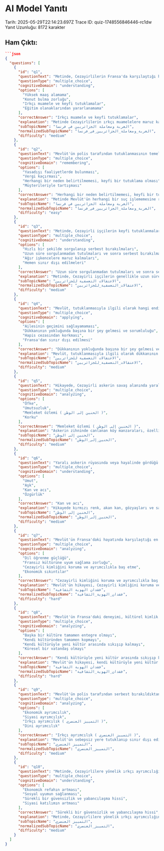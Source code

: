 # AI Model Yanıtı

Tarih: 2025-05-29T22:14:23.697Z
Trace ID: quiz-1748556846446-rc1dw
Yanıt Uzunluğu: 8172 karakter

## Ham Çıktı:
```json
```json
{
  "questions": [
    {
      "id": "q1",
      "questionText": "Metinde, Cezayirlilerin Fransa'da karşılaştığı hangi temel sorunlardan bahsedilmektedir?",
      "questionType": "multiple_choice",
      "cognitiveDomain": "understanding",
      "options": [
        "Yüksek maaş alamama",
        "Konut bulma zorluğu",
        "Irkçı muamele ve keyfi tutuklamalar",
        "Eğitim olanaklarından yararlanamama"
      ],
      "correctAnswer": "Irkçı muamele ve keyfi tutuklamalar",
      "explanation": "Metinde Cezayirlilerin ırkçı muamelelere maruz kaldığı ve keyfi tutuklamalar yaşadığı belirtilmektedir. Diğer seçenekler metinde doğrudan bahsedilmemektedir.",
      "subTopicName": "الغربة ومعاملة الجزائريين في فرنسا",
      "normalizedSubTopicName": "الغربة_ومعاملة_الجزائريين_في_فرنسا",
      "difficulty": "medium"
    },
    {
      "id": "q2",
      "questionText": "Mevlüt'ün polis tarafından tutuklanmasının temel nedeni ne olarak belirtilmiştir?",
      "questionType": "multiple_choice",
      "cognitiveDomain": "remembering",
      "options": [
        "Yasadışı faaliyetlerde bulunması",
        "Vergi kaçırması",
        "Herhangi bir neden belirtilmemesi, keyfi bir tutuklama olması",
        "Müşterileriyle tartışması"
      ],
      "correctAnswer": "Herhangi bir neden belirtilmemesi, keyfi bir tutuklama olması",
      "explanation": "Metinde Mevlüt'ün herhangi bir suç işlememesine rağmen, sebepsiz yere tutuklandığı belirtilmektedir. Bu durum, keyfi tutuklamaların bir örneğidir.",
      "subTopicName": "الغربة ومعاملة الجزائريين في فرنسا",
      "normalizedSubTopicName": "الغربة_ومعاملة_الجزائريين_في_فرنسا",
      "difficulty": "easy"
    },
    {
      "id": "q3",
      "questionText": "Metinde, Cezayirli işçilerin keyfi tutuklanmalarına ilişkin polis merkezindeki genel uygulama nasıldır?",
      "questionType": "multiple_choice",
      "cognitiveDomain": "understanding",
      "options": [
        "Hızlı bir şekilde sorgulanıp serbest bırakılmaları",
        "Uzun süre sorgulanmadan tutulmaları ve sonra serbest bırakılmaları",
        "Ağır işkencelere maruz kalmaları",
        "Hemen sınır dışı edilmeleri"
      ],
      "correctAnswer": "Uzun süre sorgulanmadan tutulmaları ve sonra serbest bırakılmaları",
      "explanation": "Metinde, Cezayirli işçilerin genellikle uzun süre sorgulanmadan tutulduğu ve bazen günlerce bekletildikten sonra serbest bırakıldığı belirtilmektedir.",
      "subTopicName": "الاعتقالات التعسفية للجزائريين",
      "normalizedSubTopicName": "الاعتقالات_التعسفية_للجزائريين",
      "difficulty": "medium"
    },
    {
      "id": "q4",
      "questionText": "Mevlüt, tutuklanmasıyla ilgili olarak hangi endişesini dile getirmiştir?",
      "questionType": "multiple_choice",
      "cognitiveDomain": "applying",
      "options": [
        "Ailesinin geçimini sağlayamaması",
        "Dükkanının yokluğunda başına bir şey gelmesi ve sorumluluğu",
        "Hapis cezasından korkması",
        "Fransa'dan sınır dışı edilmesi"
      ],
      "correctAnswer": "Dükkanının yokluğunda başına bir şey gelmesi ve sorumluluğu",
      "explanation": "Mevlüt, tutuklanmasıyla ilgili olarak dükkanının yokluğunda başına bir şey gelmesi durumunda kimin sorumlu olacağı endişesini dile getirmiştir.",
      "subTopicName": "الاعتقالات التعسفية للجزائريين",
      "normalizedSubTopicName": "الاعتقالات_التعسفية_للجزائريين",
      "difficulty": "medium"
    },
    {
      "id": "q5",
      "questionText": "Hikayede, Cezayirli askerin savaş alanında yaralandıktan sonra zihninde canlanan köy manzaraları hangi duyguyu yoğunlaştırmaktadır?",
      "questionType": "multiple_choice",
      "cognitiveDomain": "analyzing",
      "options": [
        "Öfke",
        "Umutsuzluk",
        "Memleket özlemi ( الحنين إلى الوطن )",
        "Korku"
      ],
      "correctAnswer": "Memleket özlemi ( الحنين إلى الوطن )",
      "explanation": "Askerin zihninde canlanan köy manzaraları, özellikle akan kanla ilişkilendirilmesi, memleket özlemini ve köklerine bağlılık duygusunu yoğunlaştırmaktadır.",
      "subTopicName": "الحنين إلى الوطن",
      "normalizedSubTopicName": "الحنين_إلى_الوطن",
      "difficulty": "medium"
    },
    {
      "id": "q6",
      "questionText": "Yaralı askerin rüyasında veya hayalinde gördüğü 'kırmızı' renk neyi sembolize etmektedir?",
      "questionType": "multiple_choice",
      "cognitiveDomain": "understanding",
      "options": [
        "Umut",
        "Aşk",
        "Kan ve acı",
        "Özgürlük"
      ],
      "correctAnswer": "Kan ve acı",
      "explanation": "Hikayede kırmızı renk, akan kan, gözyaşları ve savaşın acılarıyla ilişkilendirilerek acı ve kayıpları sembolize etmektedir.",
      "subTopicName": "الحنين إلى الوطن",
      "normalizedSubTopicName": "الحنين_إلى_الوطن",
      "difficulty": "medium"
    },
    {
      "id": "q7",
      "questionText": "Mevlüt'ün Fransa'daki hayatında karşılaştığı en büyük zorluklardan biri olarak ne gösterilebilir?",
      "questionType": "multiple_choice",
      "cognitiveDomain": "analyzing",
      "options": [
        "Dil öğrenme güçlüğü",
        "Fransız kültürüne uyum sağlama zorluğu",
        "Cezayirli kimliğini koruma ve ayrımcılıkla baş etme",
        "Ekonomik sıkıntılar"
      ],
      "correctAnswer": "Cezayirli kimliğini koruma ve ayrımcılıkla baş etme",
      "explanation": "Mevlüt'ün hikayesi, Cezayirli kimliğini koruma ve Fransız toplumunda maruz kaldığı ayrımcılıkla baş etme zorluğunu vurgulamaktadır. Keyfi tutuklamalar ve haksız muameleler bu zorluğun bir parçasıdır.",
      "subTopicName": "فقدان الهوية الثقافية",
      "normalizedSubTopicName": "فقدان_الهوية_الثقافية",
      "difficulty": "hard"
    },
    {
      "id": "q8",
      "questionText": "Mevlüt'ün Fransa'daki deneyimi, kültürel kimlik kaybı bağlamında neyi temsil etmektedir?",
      "questionType": "multiple_choice",
      "cognitiveDomain": "analyzing",
      "options": [
        "Başka bir kültüre tamamen entegre olmayı",
        "Kendi kültüründen tamamen kopmayı",
        "Kendi kültürüyle yeni kültür arasında sıkışıp kalmayı",
        "Küresel bir vatandaş olmayı"
      ],
      "correctAnswer": "Kendi kültürüyle yeni kültür arasında sıkışıp kalmayı",
      "explanation": "Mevlüt'ün hikayesi, kendi kültürüyle yeni kültür arasında sıkışıp kalmayı ve her iki kültüre de tam olarak ait olamama duygusunu temsil etmektedir.",
      "subTopicName": "فقدان الهوية الثقافية",
      "normalizedSubTopicName": "فقدان_الهوية_الثقافية",
      "difficulty": "hard"
    },
    {
      "id": "q9",
      "questionText": "Mevlüt'ün polis tarafından serbest bırakıldıktan sonra Cezayir'e geri gönderilmesi, Fransa'daki Cezayirlilere yönelik hangi tür bir ayrımcılığı göstermektedir?",
      "questionType": "multiple_choice",
      "cognitiveDomain": "analyzing",
      "options": [
        "Ekonomik ayrımcılık",
        "Siyasi ayrımcılık",
        "Irkçı ayrımcılık ( التمييز العنصري )",
        "Dini ayrımcılık"
      ],
      "correctAnswer": "Irkçı ayrımcılık ( التمييز العنصري )",
      "explanation": "Mevlüt'ün sebepsiz yere tutuklanıp sınır dışı edilmesi, sadece Cezayirli olduğu için maruz kaldığı ırkçı ayrımcılığın bir örneğidir.",
      "subTopicName": "التمييز العنصري",
      "normalizedSubTopicName": "التمييز_العنصري",
      "difficulty": "medium"
    },
    {
      "id": "q10",
      "questionText": "Metinde, Cezayirlilere yönelik ırkçı ayrımcılığın en belirgin sonuçlarından biri olarak ne gösterilmektedir?",
      "questionType": "multiple_choice",
      "cognitiveDomain": "understanding",
      "options": [
        "Ekonomik refahın artması",
        "Sosyal uyumun sağlanması",
        "Sürekli bir güvensizlik ve yabancılaşma hissi",
        "Siyasi katılımın artması"
      ],
      "correctAnswer": "Sürekli bir güvensizlik ve yabancılaşma hissi",
      "explanation": "Metinde, Cezayirlilere yönelik ırkçı ayrımcılığın, sürekli bir güvensizlik ve yabancılaşma hissi yarattığı vurgulanmaktadır. Mevlüt'ün deneyimi bu durumu açıkça göstermektedir.",
      "subTopicName": "التمييز العنصري",
      "normalizedSubTopicName": "التمييز_العنصري",
      "difficulty": "medium"
    }
  ]
}
```
```
